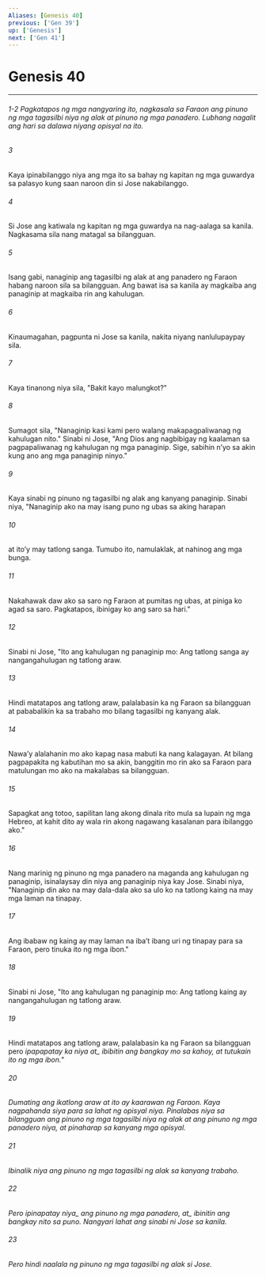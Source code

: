```yaml
---
Aliases: [Genesis 40]
previous: ['Gen 39']
up: ['Genesis']
next: ['Gen 41']
---
```

# Genesis 40

***
###### 1-2 Pagkatapos ng mga nangyaring ito, nagkasala sa Faraon ang pinuno ng mga tagasilbi niya ng alak at pinuno ng mga panadero. Lubhang nagalit ang hari sa dalawa niyang opisyal na ito. 





















###### 3 










Kaya ipinabilanggo niya ang mga ito sa bahay ng kapitan ng mga guwardya sa palasyo kung saan naroon din si Jose nakabilanggo. 





















###### 4 










Si Jose ang katiwala ng kapitan ng mga guwardya na nag-aalaga sa kanila. Nagkasama sila nang matagal sa bilangguan. 





















###### 5 










Isang gabi, nanaginip ang tagasilbi ng alak at ang panadero ng Faraon habang naroon sila sa bilangguan. Ang bawat isa sa kanila ay magkaiba ang panaginip at magkaiba rin ang kahulugan. 





















###### 6 










Kinaumagahan, pagpunta ni Jose sa kanila, nakita niyang nanlulupaypay sila. 





















###### 7 










Kaya tinanong niya sila, "Bakit kayo malungkot?" 





















###### 8 










Sumagot sila, "Nanaginip kasi kami pero walang makapagpaliwanag ng kahulugan nito." Sinabi ni Jose, "Ang Dios ang nagbibigay ng kaalaman sa pagpapaliwanag ng kahulugan ng mga panaginip. Sige, sabihin nʼyo sa akin kung ano ang mga panaginip ninyo." 





















###### 9 










Kaya sinabi ng pinuno ng tagasilbi ng alak ang kanyang panaginip. Sinabi niya, "Nanaginip ako na may isang puno ng ubas sa aking harapan 





















###### 10 










at itoʼy may tatlong sanga. Tumubo ito, namulaklak, at nahinog ang mga bunga. 





















###### 11 










Nakahawak daw ako sa saro ng Faraon at pumitas ng ubas, at piniga ko agad sa saro. Pagkatapos, ibinigay ko ang saro sa hari." 





















###### 12 










Sinabi ni Jose, "Ito ang kahulugan ng panaginip mo: Ang tatlong sanga ay nangangahulugan ng tatlong araw. 





















###### 13 










Hindi matatapos ang tatlong araw, palalabasin ka ng Faraon sa bilangguan at pababalikin ka sa trabaho mo bilang tagasilbi ng kanyang alak. 





















###### 14 










Nawaʼy alalahanin mo ako kapag nasa mabuti ka nang kalagayan. At bilang pagpapakita ng kabutihan mo sa akin, banggitin mo rin ako sa Faraon para matulungan mo ako na makalabas sa bilangguan. 





















###### 15 










Sapagkat ang totoo, sapilitan lang akong dinala rito mula sa lupain ng mga Hebreo, at kahit dito ay wala rin akong nagawang kasalanan para ibilanggo ako." 





















###### 16 










Nang marinig ng pinuno ng mga panadero na maganda ang kahulugan ng panaginip, isinalaysay din niya ang panaginip niya kay Jose. Sinabi niya, "Nanaginip din ako na may dala-dala ako sa ulo ko na tatlong kaing na may mga laman na tinapay. 





















###### 17 










Ang ibabaw ng kaing ay may laman na ibaʼt ibang uri ng tinapay para sa Faraon, pero tinuka ito ng mga ibon." 





















###### 18 










Sinabi ni Jose, "Ito ang kahulugan ng panaginip mo: Ang tatlong kaing ay nangangahulugan ng tatlong araw. 





















###### 19 










Hindi matatapos ang tatlong araw, palalabasin ka ng Faraon sa bilangguan pero <i class="trans-change">ipapapatay ka niya at_ ibibitin ang bangkay mo sa kahoy, at tutukain ito ng mga ibon." 





















###### 20 










Dumating ang ikatlong araw at ito ay kaarawan ng Faraon. Kaya nagpahanda siya para sa lahat ng opisyal niya. Pinalabas niya sa bilangguan ang pinuno ng mga tagasilbi niya ng alak at ang pinuno ng mga panadero niya, at pinaharap sa kanyang mga opisyal. 





















###### 21 










Ibinalik niya ang pinuno ng mga tagasilbi ng alak sa kanyang trabaho. 





















###### 22 










Pero <i class="trans-change">ipinapatay niya_ ang pinuno ng mga panadero, <i class="trans-change">at_ ibinitin ang bangkay nito sa puno. Nangyari lahat ang sinabi ni Jose sa kanila. 





















###### 23 










Pero hindi naalala ng pinuno ng mga tagasilbi ng alak si Jose.
